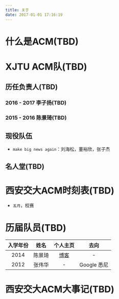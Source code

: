 ```yaml
---
title: 关于
date: 2017-01-01 17:16:19
---
```


# 什么是ACM(TBD)

# XJTU ACM队(TBD)

## 历任负责人(TBD)

### 2016 - 2017 李子扬(TBD)

### 2015 - 2016 陈景琦(TBD)

## 现役队伍

- `make big news again`：刘海松，董裕欣，张子杰

## 名人堂(TBD)

# 西安交大ACM时刻表(TBD)

- `五月`，校赛

# 历届队员(TBD)

| 入学年份       | 姓名           |个人主页 | 去向 |
|:-------------:|:-------------:|:-----:|:----:|
| 2014          | 陈景琦         | [博客](http://192217.space) | - |
| 2012      | 张伟华      |   - |  Google 悉尼|

# 西安交大ACM大事记(TBD)